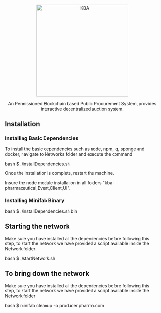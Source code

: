 <p align="center">
  <a href="https://kba.ai/">
    <img alt="KBA" src="https://elearning.kba.ai/asset-v1:KBA+CHFSP2V3+2021_T4+type@asset+block@chd.png" width="300">
  </a>
</p>

<p align="center">
  An Permissioned Blockchain based Public Procurement System, provides interactive decentralized auction system.
</p>

## Installation

### Installing Basic Dependencies

To install the basic dependencies such as node, npm, jq, sponge and docker, navigate to Networks folder and execute the command

bash
$ ./installDependencies.sh

Once the installation is complete, restart the machine.

Insure the node module installation in all folders "kba-pharmaceutical,Event,Client,UI".

### Installing Minifab Binary

bash
$ ./installDependencies.sh bin

## Starting the network

Make sure you have installed all the dependencies before following this step, to start the network we have provided a script available inside the Network folder

bash
$ ./startNetwork.sh


## To bring down the network

Make sure you have installed all the dependencies before following this step, to start the network we have provided a script available inside the Network folder

bash
$ minifab cleanup -o producer.pharma.com
